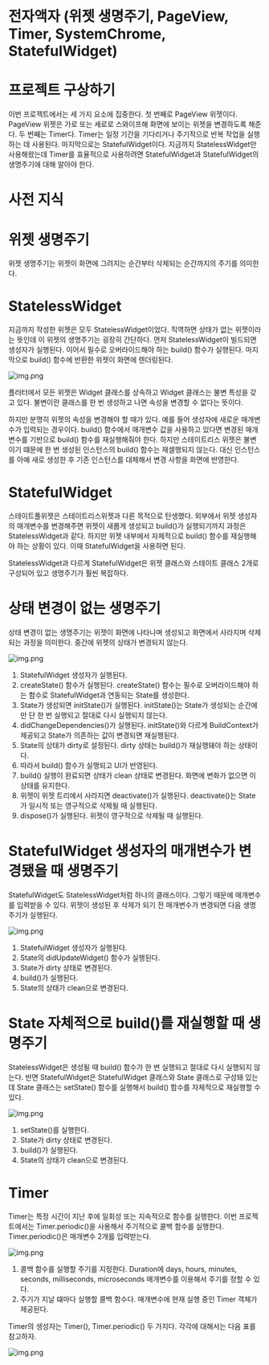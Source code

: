 # **전자액자 (위젯 생명주기, PageView, Timer, SystemChrome, StatefulWidget)**  
# **프로젝트 구상하기**  
이번 프로젝트에서는 세 가지 요소에 집중한다. 첫 번째로 PageView 위젯이다. PageView 위젯은 가로 또는 세로로 스와이프해 
화면에 보이는 위젯을 변경하도록 해준다. 두 번째는 Timer다. Timer는 일정 기간을 기다리거나 주기적으로 반복 작업을 
실행하는 데 사용된다. 마지막으로는 StatefulWidget이다. 지금까지 StatelessWidget만 사용해왔는데 Timer를 효율적으로 
사용하려면 StatefulWidget과 StatefulWidget의 생명주기에 대해 알아야 한다.  
  
# **사전 지식**  
# **위젯 생명주기**  
위젯 생명주기는 위젯이 화면에 그려지는 순간부터 삭제되는 순간까지의 주기를 의미한다.  
  
# **StatelessWidget**  
지금까지 작성한 위젯은 모두 StatelessWidget이었다. 직역하면 상태가 없는 위젯이라는 뜻인데 이 위젯의 생명주기는 굉장히 
간단하다. 먼저 StatelessWidget이 빌드되면 생성자가 실행된다. 이어서 필수로 오버라이드해야 하는 build() 함수가 실행된다. 
마지막으로 build() 함수에 반환한 위젯이 화면에 렌더링된다.  
  
![img.png](image/img.png)  
  
플러터에서 모든 위젯은 Widget 클래스를 상속하고 Widget 클래스는 불변 특성을 갖고 있다. 불변이란 클래스를 한 번 생성하고 나면 
속성을 변경할 수 없다는 뜻이다.  
  
하지만 분명히 위젯의 속성을 변경해야 할 때가 있다. 예를 들어 생성자에 새로운 매개변수가 입력되는 경우이다. build() 함수에서 
매개변수 값을 사용하고 있다면 변경된 매개변수를 기반으로 build() 함수를 재실행해줘야 한다. 하지만 스테이트리스 위젯은 
불변이기 떄문에 한 번 생성된 인스턴스의 build() 함수는 재샐행되지 않는다. 대신 인스턴스를 아예 새로 생성한 후 기존 인스턴스를 
대체해서 변경 사항을 화면에 반영한다.  
  
# **StatefulWidget**  
스테이트풀위젯은 스테이트리스위젯과 다른 목적으로 탄생했다. 외부에서 위젯 생성자의 매개변수를 변경해주면 위젯이 새롭게 
생성되고 build()가 실행되기까지 과정은 StatelessWidget과 같다. 하지만 위젯 내부에서 자체적으로 build() 함수를 재실행해야 
하는 상황이 있다. 이때 StatefulWidget을 사용하면 된다.  
  
StatelessWidget과 다르게 StatefulWidget은 위젯 클래스와 스테이트 클래스 2개로 구성되어 있고 생명주기가 훨씬 복잡하다.  
  
# **상태 변경이 없는 생명주기**  
상태 변경이 없는 생명주기는 위젯이 화면에 나타나며 생성되고 화면에서 사라지며 삭제되는 과정을 의미한다. 중간에 위젯의 
상태가 변경되지 않는다.  
  
![img.png](image/img2.png)  
  
1. StatefulWidget 생성자가 실행된다.  
2. createState() 함수가 실행된다. createState() 함수는 필수로 오버라이드해야 하는 함수로 StatefulWidget과 연동되는 
State를 생성한다.  
3. State가 생성되면 initState()가 실행된다. initState()는 State가 생성되는 순간에만 단 한 번 실행되고 절대로 다시 
실행되지 않는다.  
4. didChangeDependencies()가 실행된다. initState()와 다르게 BuildContext가 제공되고 State가 의존하는 값이 변경되면 
재실행된다.  
5. State의 상태가 dirty로 설정된다. dirty 상태는 build()가 재실행돼야 하는 상태이다.  
6. 따라서 build() 함수가 실행되고 UI가 반영된다.  
7. build() 실행이 완료되면 상태가 clean 상태로 변경된다. 화면에 변화가 없으면 이 상태를 유지한다.  
8. 위젯이 위젯 트리에서 사라지면 deactivate()가 실행된다. deactivate()는 State가 일시적 또는 영구적으로 삭제될 때 실행된다.  
9. dispose()가 실행된다. 위젯이 영구적으로 삭제될 때 실행된다.  
  
# **StatefulWidget 생성자의 매개변수가 변경됐을 때 생명주기**  
StatefulWidget도 StatelessWidget처럼 하나의 클래스이다. 그렇기 때문에 매개변수를 입력받을 수 있다. 위젯이 생성된 
후 삭제가 되기 전 매개변수가 변경되면 다음 생명주기가 실행된다.  
  
![img.png](image/img3.png)  
  
1. StatefulWidget 생성자가 실행된다.  
2. State의 didUpdateWidget() 함수가 실행된다.  
3. State가 dirty 상태로 변경된다.  
4. build()가 실행된다.  
5. State의 상태가 clean으로 변경된다.  
  
# **State 자체적으로 build()를 재실행할 때 생명주기**  
StatelessWidget은 생성될 때 build() 함수가 한 번 실행되고 절대로 다시 실행되지 않는다. 반면 StatefulWidget은 
StatefulWidget 클래스와 State 클래스로 구성돼 있는데 State 클래스는 setState() 함수를 실행해서 build() 함수를 자체적으로 
재실행할 수 있다.  
  
![img.png](image/img4.png)  
  
1. setState()를 실행한다.  
2. State가 dirty 상태로 변경된다.  
3. build()가 실행된다.  
4. State의 상태가 clean으로 변경된다.  
  
# **Timer**  
Timer는 특정 시간이 지난 후에 일회성 또는 지속적으로 함수를 실행한다. 이번 프로젝트에서는 Timer.periodic()을 사용해서 
주기적으로 콜백 함수를 실행한다. Timer.periodic()은 매개변수 2개를 입력받는다.  
  
![img.png](image/img5.png)  
  
1. 콜백 함수를 실행할 주기를 지정한다. Duration에 days, hours, minutes, seconds, milliseconds, microseconds 매개변수를 
이용해서 주기를 정할 수 있다.  
2. 주기가 지날 떄마다 실행할 콜백 함수다. 매개변수에 현재 실행 중인 Timer 객체가 제공된다.  
  
Timer의 생성자는 Timer(), Timer.periodic() 두 가지다. 각각에 대해서는 다음 표를 참고하자.  
  
![img.png](image/img6.png)  
  
